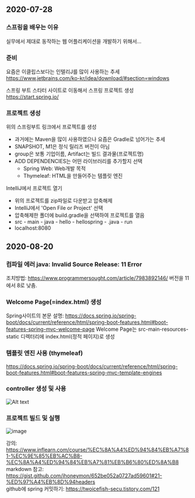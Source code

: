 ## 2020-07-28
### 스프링을 배우는 이유
실무에서 제대로 동작하는 웹 어플리케이션을 개발하기 위해서...

### 준비
요즘은 이클립스보다는 인텔리J를 많이 사용하는 추세   
https://www.jetbrains.com/ko-kr/idea/download/#section=windows   
   
스프링 부트 스타터 사이트로 이동해서 스프링 프로젝트 생성   
https://start.spring.io/   

### 프로젝트 생성
위의 스프링부트 링크에서 프로젝트를 생성
- 과거에는 Maven을 많이 사용하였으나 요즘은 Gradle로 넘어가는 추세   
- SNAPSHOT, M1은 정식 릴리즈 버전이 아님
- group은 보통 기업이름, Artifact는 빌드 결과물(프로젝트명)
- ADD DEPENDENCIES는 어떤 라이브러리를 추가할지 선택
  - Spring Web: Web개발 목적
  - Thymeleaf: HTML을 만들어주는 템플릿 엔진
   
      
IntelliJ에서 프로젝트 열기
- 위의 프로젝트를 zip파일로 다운받고 압축해제
- IntelliJ에서 'Open File or Project' 선택
- 압축해제한 폴더에 build.gradle을 선택하여 프로젝트를 열음
- src - main - java - hello - hellospring - .java - run
- localhost:8080

## 2020-08-20
### 컴파일 에러 java: Invalid Source Release: 11 Error
조치방법: https://www.programmersought.com/article/7983892146/
버전을 11에서 8로 낮춤.

### Welcome Page(=index.html) 생성
Spring사이트의 본문 설명: https://docs.spring.io/spring-boot/docs/current/reference/html/spring-boot-features.html#boot-features-spring-mvc-welcome-page
Welcome Page는 src-main-resources-static 디렉터리에 index.html(정적 페이지)로 생성

### 템플릿 엔진 사용 (thymeleaf)
https://docs.spring.io/spring-boot/docs/current/reference/html/spring-boot-features.html#boot-features-spring-mvc-template-engines

### controller 생성 및 사용
![Alt text](https://user-images.githubusercontent.com/57381163/90747569-0e76c980-e30c-11ea-90a5-517a4503525d.png)   
  
   
### 프로젝트 빌드 및 실행
![image](https://user-images.githubusercontent.com/57381163/90749481-74645080-e30e-11ea-8c40-f2a12f01f096.png) 
   
 
강의: https://www.inflearn.com/course/%EC%8A%A4%ED%94%84%EB%A7%81-%EC%9E%85%EB%AC%B8-%EC%8A%A4%ED%94%84%EB%A7%81%EB%B6%80%ED%8A%B8   
markdown 참고: https://gist.github.com/ihoneymon/652be052a0727ad59601#21-%ED%97%A4%EB%8D%94headers   
github에 spring 커밋하기: https://twoicefish-secu.tistory.com/121   

